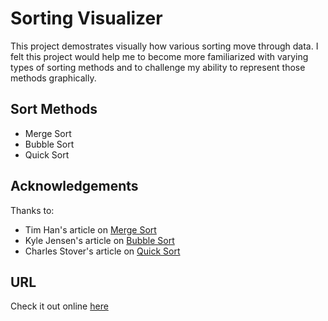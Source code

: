 # Sorting Visualizer

This project demostrates visually how various sorting move through data. I felt this project would help me to become more familiarized with varying types of sorting methods and to challenge my ability to represent those methods graphically.

## Sort Methods

- Merge Sort
- Bubble Sort
- Quick Sort

## Acknowledgements

Thanks to:

- Tim Han's article on [Merge Sort](https://medium.com/javascript-in-plain-english/javascript-merge-sort-3205891ac060)
- Kyle Jensen's article on [Bubble Sort](https://medium.com/javascript-algorithms/javascript-algorithms-bubble-sort-3d27f285c3b2)
- Charles Stover's article on [Quick Sort](https://medium.com/@Charles_Stover/implementing-quicksort-in-javascript-8044a8e2bf39)

## URL

Check it out online [here](https://ericksen-github.github.io/sorting_project/)
